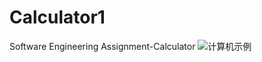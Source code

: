 # Calculator1
Software Engineering Assignment-Calculator
![计算机示例](https://github.com/832102206/Calculator1/861dc9f2ab666fe14f0cf510963a329.png)
